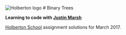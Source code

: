 <img src="https://www.holbertonschool.com/assets/holberton-logo-1cc451260ca3cd297def53f2250a9794810667c7ca7b5fa5879a569a457bf16f.png" alt="Holberton logo">
# Binary Trees 

**Learning to code with [Justin Marsh](https://twitter.com/dogonthecircuit)**

[Holberton School](https://www.holbertonschool.com) assignment solutions for March 2017.
